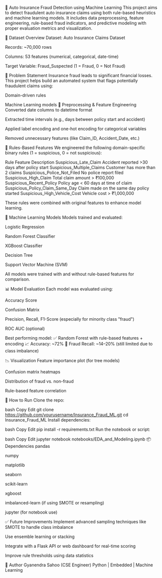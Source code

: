 🚗 Auto Insurance Fraud Detection using Machine Learning
This project aims to detect fraudulent auto insurance claims using both rule-based heuristics and machine learning models. It includes data preprocessing, feature engineering, rule-based fraud indicators, and predictive modeling with proper evaluation metrics and visualization.

🧾 Dataset Overview
Dataset: Auto Insurance Claims Dataset

Records: ~70,000 rows

Columns: 53 features (numerical, categorical, date-time)

Target Variable: Fraud_Suspected (1 = Fraud, 0 = Not Fraud)

🧠 Problem Statement
Insurance fraud leads to significant financial losses. This project helps build an automated system that flags potentially fraudulent claims using:

Domain-driven rules

Machine Learning models
🧮 Preprocessing & Feature Engineering
Converted date columns to datetime format

Extracted time intervals (e.g., days between policy start and accident)

Applied label encoding and one-hot encoding for categorical variables

Removed unnecessary features (like Claim_ID, Accident_Date, etc.)

🧾 Rules-Based Features
We engineered the following domain-specific binary rules (1 = suspicious, 0 = not suspicious):

Rule Feature	Description
Suspicious_Late_Claim	Accident reported >30 days after policy start
Suspicious_Multiple_Claims	Customer has more than 2 claims
Suspicious_Police_Not_Filed	No police report filed
Suspicious_High_Claim	Total claim amount > ₹100,000
Suspicious_Recent_Policy	Policy age < 60 days at time of claim
Suspicious_Policy_Claim_Same_Day	Claim made on the same day policy started
Suspicious_High_Vehicle_Cost	Vehicle cost > ₹1,000,000

These rules were combined with original features to enhance model learning.

🤖 Machine Learning Models
Models trained and evaluated:

Logistic Regression

Random Forest Classifier

XGBoost Classifier

Decision Tree

Support Vector Machine (SVM)

All models were trained with and without rule-based features for comparison.

📊 Model Evaluation
Each model was evaluated using:

Accuracy Score

Confusion Matrix

Precision, Recall, F1-Score (especially for minority class "fraud")

ROC AUC (optional)

Best performing model:
✅ Random Forest with rule-based features + encoding
📈 Accuracy: ~72%
📌 Fraud Recall: ~14–20% (still limited due to class imbalance)

📉 Visualization
Feature importance plot (for tree models)

Confusion matrix heatmaps

Distribution of fraud vs. non-fraud

Rule-based feature correlation

🔧 How to Run
Clone the repo:

bash
Copy
Edit
git clone https://github.com/yourusername/Insurance_Fraud_ML.git
cd Insurance_Fraud_ML
Install dependencies:

bash
Copy
Edit
pip install -r requirements.txt
Run the notebook or script:

bash
Copy
Edit
jupyter notebook notebooks/EDA_and_Modeling.ipynb
📦 Dependencies
pandas

numpy

matplotlib

seaborn

scikit-learn

xgboost

imbalanced-learn (if using SMOTE or resampling)

jupyter (for notebook use)

✅ Future Improvements
Implement advanced sampling techniques like SMOTE to handle class imbalance

Use ensemble learning or stacking

Integrate with a Flask API or web dashboard for real-time scoring

Improve rule thresholds using data statistics

👤 Author
Gyanendra Sahoo (CSE Engineer)
Python | Embedded | Machine Learning
